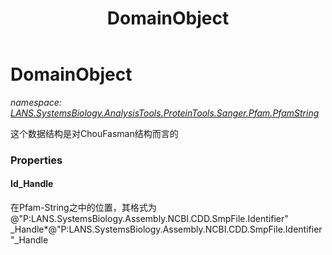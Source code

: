 ﻿---
title: DomainObject
---

# DomainObject
_namespace: [LANS.SystemsBiology.AnalysisTools.ProteinTools.Sanger.Pfam.PfamString](N-LANS.SystemsBiology.AnalysisTools.ProteinTools.Sanger.Pfam.PfamString.html)_

这个数据结构是对ChouFasman结构而言的




### Properties

#### Id_Handle
在Pfam-String之中的位置，其格式为@"P:LANS.SystemsBiology.Assembly.NCBI.CDD.SmpFile.Identifier"
 _Handle*@"P:LANS.SystemsBiology.Assembly.NCBI.CDD.SmpFile.Identifier"_Handle
